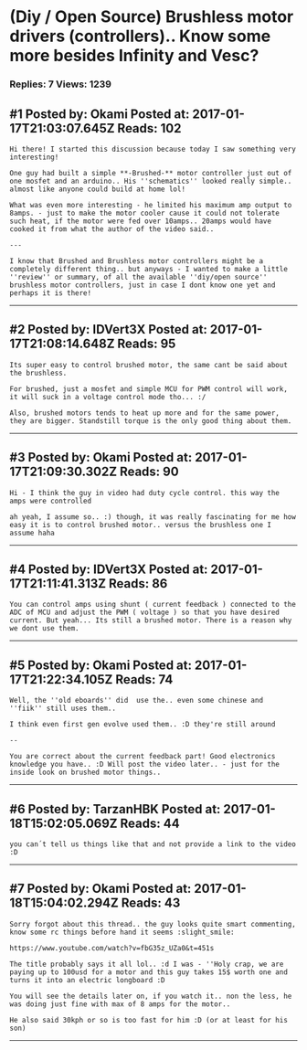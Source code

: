 # (Diy / Open Source) Brushless motor drivers (controllers).. Know some more besides Infinity and Vesc?

### Replies: 7 Views: 1239

## \#1 Posted by: Okami Posted at: 2017-01-17T21:03:07.645Z Reads: 102

```
Hi there! I started this discussion because today I saw something very interesting!

One guy had built a simple **-Brushed-** motor controller just out of one mosfet and an arduino.. His ''schematics'' looked really simple.. almost like anyone could build at home lol!

What was even more interesting - he limited his maximum amp output to 8amps. - just to make the motor cooler cause it could not tolerate such heat, if the motor were fed over 10amps.. 20amps would have cooked it from what the author of the video said..

---

I know that Brushed and Brushless motor controllers might be a completely different thing.. but anyways - I wanted to make a little ''review'' or summary, of all the available ''diy/open source'' brushless motor controllers, just in case I dont know one yet and perhaps it is there!
```

---
## \#2 Posted by: IDVert3X Posted at: 2017-01-17T21:08:14.648Z Reads: 95

```
Its super easy to control brushed motor, the same cant be said about the brushless.

For brushed, just a mosfet and simple MCU for PWM control will work, it will suck in a voltage control mode tho... :/

Also, brushed motors tends to heat up more and for the same power, they are bigger. Standstill torque is the only good thing about them.
```

---
## \#3 Posted by: Okami Posted at: 2017-01-17T21:09:30.302Z Reads: 90

```
Hi - I think the guy in video had duty cycle control. this way the amps were controlled

ah yeah, I assume so.. :) though, it was really fascinating for me how easy it is to control brushed motor.. versus the brushless one I assume haha
```

---
## \#4 Posted by: IDVert3X Posted at: 2017-01-17T21:11:41.313Z Reads: 86

```
You can control amps using shunt ( current feedback ) connected to the ADC of MCU and adjust the PWM ( voltage ) so that you have desired current. But yeah... Its still a brushed motor. There is a reason why we dont use them.
```

---
## \#5 Posted by: Okami Posted at: 2017-01-17T21:22:34.105Z Reads: 74

```
Well, the ''old eboards'' did  use the.. even some chinese and ''fiik'' still uses them..

I think even first gen evolve used them.. :D they're still around

--

You are correct about the current feedback part! Good electronics knowledge you have.. :D Will post the video later.. - just for the inside look on brushed motor things..
```

---
## \#6 Posted by: TarzanHBK Posted at: 2017-01-18T15:02:05.069Z Reads: 44

```
you can´t tell us things like that and not provide a link to the video :D
```

---
## \#7 Posted by: Okami Posted at: 2017-01-18T15:04:02.294Z Reads: 43

```
Sorry forgot about this thread.. the guy looks quite smart commenting, know some rc things before hand it seems :slight_smile:

https://www.youtube.com/watch?v=fbG35z_UZa0&t=451s 

The title probably says it all lol.. :d I was - ''Holy crap, we are paying up to 100usd for a motor and this guy takes 15$ worth one and turns it into an electric longboard :D

You will see the details later on, if you watch it.. non the less, he was doing just fine with max of 8 amps for the motor..

He also said 30kph or so is too fast for him :D (or at least for his son)
```

---
